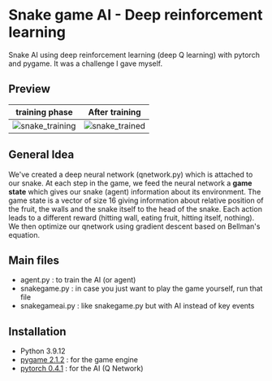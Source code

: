 # Snake game AI - Deep reinforcement learning
Snake AI using deep reinforcement learning (deep Q learning) with pytorch and pygame. It was a challenge I gave myself. 

## Preview 
**training phase**             |  **After training**
:-------------------------:|:-------------------------:
![snake_training](https://user-images.githubusercontent.com/62900180/188200059-ff49ed8b-711b-42bb-ab50-9f377f042d38.gif) | ![snake_trained](https://user-images.githubusercontent.com/62900180/188200076-e9532f77-b97a-4be6-8db5-6fb16e791a16.gif)

## General Idea 
We've created a deep neural network (qnetwork.py) which is attached to our snake. At each step in the game, we feed the neural network a **game state** which gives our snake (agent) information about its environment. The game state is a vector of size 16 giving information about relative position of the fruit, the walls and the snake itself to the head of the snake. Each action leads to a different reward (hitting wall, eating fruit, hitting itself, nothing). We then optimize our qnetwork using gradient descent based on Bellman's equation. 

## Main files
- agent.py : to train the AI (or agent) 
- snakegame.py : in case you just want to play the game yourself, run that file 
- snakegameai.py : like snakegame.py but with AI instead of key events 


## Installation  
- Python 3.9.12
- [pygame 2.1.2](https://www.pygame.org/news) : for the game engine 
- [pytorch 0.4.1](https://pytorch.org/) : for the AI (Q Network) 
